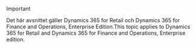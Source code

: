 > [!IMPORTANT]
> <span data-ttu-id="13656-101">Det här avsnittet gäller Dynamics 365 for Retail och Dynamics 365 for Finance and Operations, Enterprise Edition.</span><span class="sxs-lookup"><span data-stu-id="13656-101">This topic applies to Dynamics 365 for Retail and Dynamics 365 for Finance and Operations, Enterprise edition.</span></span>
